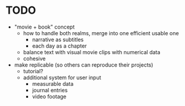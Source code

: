 # TODO

- "movie + book" concept
  * how to handle both realms, merge into one efficient usable one
    - narrative as subtitles
    - each day as a chapter
  * balance text with visual movie clips with numerical data
  * cohesive
- make replicable (so others can reproduce their projects)
  * tutorial?
  * additional system for user input
    - measurable data
    - journal entries
    - video footage
